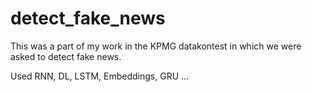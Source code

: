 # detect_fake_news

This was a part of my work in the KPMG datakontest in which we were asked to detect fake news.

Used RNN, DL, LSTM, Embeddings, GRU ...
